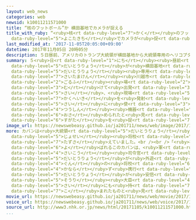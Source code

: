 ```yaml
---
layout: web_news
categories: web
newsid: k10011211571000
title: “核のフットボール”か 横田基地でカメラが捉える
title_with_ruby: “<ruby>核<rt data-ruby-level="7">かく</rt></ruby>のフットボール”か <ruby>横田基地<rt
  data-ruby-level="5">よこたきち</rt></ruby>でカメラが<ruby>捉<rt data-ruby-level="7">とら</rt></ruby>える
last_modified_at: '2017-11-05T20:05:00+09:00'
datetime: 2017年11月05日 20時05分
description: ５日昼前、アメリカのトランプ大統領が横田基地から大統領専用のヘリコプターで埼玉県川越市のゴルフ場に向けて出発する際、現場のテレビカメラが、核兵器を発射する際に使う通信機器などが収められたと見られるカバンの姿を捉えました。
summary: ５<ruby>日<rt data-ruby-level="1">にち</rt></ruby><ruby>昼前<rt data-ruby-level="2">ひるまえ</rt></ruby>、アメリカのトランプ<ruby>大統領<rt
  data-ruby-level="5">だいとうりょう</rt></ruby>が<ruby>横田基地<rt data-ruby-level="5">よこたきち</rt></ruby>から<ruby>大統領<rt
  data-ruby-level="5">だいとうりょう</rt></ruby><ruby>専用<rt data-ruby-level="6">せんよう</rt></ruby>のヘリコプターで<ruby>埼玉県<rt
  data-ruby-level="7">さいたまけん</rt></ruby><ruby>川越市<rt data-ruby-level="8">かわごえし</rt></ruby>の<ruby>ゴルフ<rt
  data-ruby-level="2">ごるふ</rt></ruby><ruby>場<rt data-ruby-level="2">じょう</rt></ruby>に<ruby>向<rt
  data-ruby-level="3">む</rt></ruby>けて<ruby>出発<rt data-ruby-level="3">しゅっぱつ</rt></ruby>する<ruby>際<rt
  data-ruby-level="5">さい</rt></ruby>、<ruby>現場<rt data-ruby-level="5">げんば</rt></ruby>のテレビカメラが、<ruby>核兵器<rt
  data-ruby-level="7">かくへいき</rt></ruby>を<ruby>発射<rt data-ruby-level="6">はっしゃ</rt></ruby>する<ruby>際<rt
  data-ruby-level="5">さい</rt></ruby>に<ruby>使<rt data-ruby-level="3">つか</rt></ruby>う<ruby>通信<rt
  data-ruby-level="4">つうしん</rt></ruby><ruby>機器<rt data-ruby-level="4">きき</rt></ruby>などが<ruby>収<rt
  data-ruby-level="6">おさ</rt></ruby>められたと<ruby>見<rt data-ruby-level="1">み</rt></ruby>られるカバンの<ruby>姿<rt
  data-ruby-level="6">すがた</rt></ruby>を<ruby>捉<rt data-ruby-level="7">とら</rt></ruby>えました。
image_url: https://newswebeasy.github.io/ja201711/news/web/image/2017/11/05/K10011211571_1711051914_1711051915_01_03.jpg
more: カバンは<ruby>大統領<rt data-ruby-level="5">だいとうりょう</rt></ruby>に<ruby>随行<rt data-ruby-level="7">ずいこう</rt></ruby>する<ruby>女性<rt
  data-ruby-level="5">じょせい</rt></ruby><ruby>将校<rt data-ruby-level="6">しょうこう</rt></ruby>が<ruby>携<rt
  data-ruby-level="7">たずさ</rt></ruby>えていました。<br /><br />「<ruby>核<rt data-ruby-level="7">かく</rt></ruby>のフットボール」とも<ruby>呼<rt
  data-ruby-level="6">よ</rt></ruby>ばれるこのカバンは、<ruby>軍<rt data-ruby-level="4">ぐん</rt></ruby>の<ruby>最高<rt
  data-ruby-level="4">さいこう</rt></ruby><ruby>司令官<rt data-ruby-level="4">しれいかん</rt></ruby>であるアメリカ<ruby>大統領<rt
  data-ruby-level="5">だいとうりょう</rt></ruby>が<ruby>外遊<rt data-ruby-level="3">がいゆう</rt></ruby>するときなどに、<ruby>軍<rt
  data-ruby-level="4">ぐん</rt></ruby>の<ruby>将校<rt data-ruby-level="6">しょうこう</rt></ruby>が<ruby>必<rt
  data-ruby-level="4">かなら</rt></ruby>ず<ruby>携行<rt data-ruby-level="7">けいこう</rt></ruby>することになっていて、トランプ<ruby>大統領<rt
  data-ruby-level="5">だいとうりょう</rt></ruby>が<ruby>安倍<rt data-ruby-level="8">あべ</rt></ruby><ruby>総理<rt
  data-ruby-level="5">そうり</rt></ruby><ruby>大臣<rt data-ruby-level="4">だいじん</rt></ruby>とゴルフをプレーした<ruby>際<rt
  data-ruby-level="5">さい</rt></ruby>にも<ruby>持<rt data-ruby-level="7">も</rt></ruby>ち<ruby>込<rt
  data-ruby-level="7">こ</rt></ruby>まれたものと<ruby>見<rt data-ruby-level="1">み</rt></ruby>られます。
movie_url: https://newswebeasy.github.io/ja201711/news/web/movie/2017/11/05/k10011211571_201711051914_201711051915.mp4
voice_url: https://newswebeasy.github.io/ja201711/news/web/voice/2017/11/05/k10011211571_201711051914_201711051915.mp3
source_url: http://www3.nhk.or.jp/news/html/20171105/k10011211571000.html
...
```

